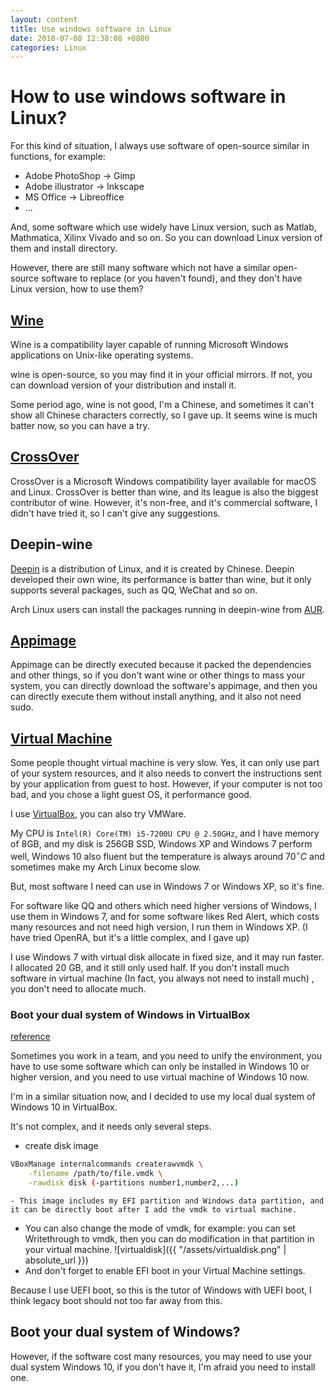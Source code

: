 ```yaml
---
layout: content
title: Use windows software in Linux 
date: 2018-07-08 12:38:08 +0800
categories: Linux
---
```


# How to use windows software in Linux?

For this kind of situation, I always use software of open-source similar in functions, for example:
- Adobe PhotoShop -> Gimp
- Adobe illustrator -> Inkscape
- MS Office -> Libreoffice
- ...

And, some software which use widely have Linux version, such as Matlab, Mathmatica, Xilinx Vivado and so on. So you can download Linux version of them and install directory.

However, there are still many software which not have a similar open-source software to replace (or you haven't found), and they don't have Linux version, how to use them?

## [Wine](https://wiki.archLinux.org/index.php/Wine)

Wine is a compatibility layer capable of running Microsoft Windows applications on Unix-like operating systems.

wine is open-source, so you may find it in your official mirrors. If not, you can download version of your distribution and install it.

Some period ago, wine is not good, I'm a Chinese, and sometimes it can't show all Chinese characters correctly, so I gave up. It seems wine is much batter now, so you can have a try.

## [CrossOver](https://en.wikipedia.org/wiki/CrossOver_(software))

CrossOver is a Microsoft Windows compatibility layer available for macOS and Linux. CrossOver is better than wine, and its league is also the biggest contributor of wine. However, it's non-free, and it's commercial software, I didn't have tried it, so I can't give any suggestions.

## Deepin-wine

[Deepin](https://en.wikipedia.org/wiki/Deepin) is a distribution of Linux, and it is created by Chinese. Deepin developed their own wine, its performance is batter than wine, but it only supports several packages, such as QQ, WeChat and so on.

Arch Linux users can install the packages running in deepin-wine from [AUR](https://aur.archLinux.org/).

## [Appimage](https://en.wikipedia.org/wiki/AppImage)

Appimage can be directly executed because it packed the dependencies and other things, so if you don't want wine or other things to mass your system, you can directly download the software's appimage, and then you can directly execute them without install anything, and it also not need sudo.

## [Virtual Machine](https://en.wikipedia.org/wiki/Virtual_machine)

Some people thought virtual machine is very slow. Yes, it can only use part of your system resources, and it also needs to convert the instructions sent by your application from guest to host. However, if your computer is not too bad, and you chose a light guest OS, it performance good.

I use [VirtualBox](https://wiki.archLinux.org/index.php/VirtualBox), you can also try VMWare.

My CPU is `Intel(R) Core(TM) i5-7200U CPU @ 2.50GHz`, and I have memory of 8GB, and my disk is 256GB SSD, Windows XP and Windows 7 perform well, Windows 10 also fluent but the temperature is always around $70^\circ C$ and sometimes make my Arch Linux become slow.

But, most software I need can use in Windows 7 or Windows XP, so it's fine.

For software like QQ and others which need higher versions of Windows, I use them in Windows 7, and for some software likes Red Alert, which costs many resources and not need high version, I run them in Windows XP. (I have tried OpenRA, but it's a little complex, and I gave up)

I use Windows 7 with virtual disk allocate in fixed size, and it may run faster. I allocated 20 GB, and it still only used half. If you don't install much software in virtual machine (In fact, you always not need to install much) , you don't need to allocate much.

### Boot your dual system of Windows in VirtualBox

[reference](https://superuser.com/questions/495025/use-physical-harddisk-in-virtual-box)

Sometimes you work in a team, and you need to unify the environment, you have to use some software which can only be installed in Windows 10 or higher version, and you need to use virtual machine of Windows 10 now.

I'm in a similar situation now, and I decided to use my local dual system of Windows 10 in VirtualBox.

It's not complex, and it needs only several steps.

- create disk image
```sh
VBoxManage internalcommands createrawvmdk \
    -filename /path/to/file.vmdk \
    -rawdisk disk (-partitions number1,number2,...)
```
	- This image includes my EFI partition and Windows data partition, and it can be directly boot after I add the vmdk to virtual machine.

- You can also change the mode of vmdk, for example: you can set Writethrough to vmdk, then you can do modification in that partition in your virtual machine.
![virtualdisk]({{ "/assets/virtualdisk.png" | absolute_url }})
- And don't forget to enable EFI boot in your Virtual Machine settings.

Because I use UEFI boot, so this is the tutor of Windows with UEFI boot, I think legacy boot should not too far away from this.

## Boot your dual system of Windows?

However, if the software cost many resources, you may need to use your dual system Windows 10, if you don't have it, I'm afraid you need to install one.
